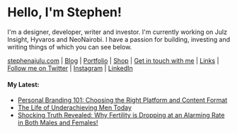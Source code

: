   <!-- Hello there! Feel free to make this your own but kindly don't use my data. Attributions are welcomed & appreciated --> 

# Hello, I'm Stephen!

I'm a designer, developer, writer and investor. I'm currently working on Julz Insight, Hyvaros and NeoNairobi. I have a passion for building, investing and writing things of which you can see below.

[stephenajulu.com](https://stephenajulu.com) | [Blog](https://stephenajulu.com/blog) | [Portfolio](https://stephenajulu.com/portfolio) | [Shop](https://stephenajulu.com/store) | [Get in touch with me](https://stephenajulu.com/contact) | [Links](https://stephenajulu.com/links) | [Follow me on Twitter](https://twitter.com/stephenajulu) | [Instagram](https://instagram.com/stephenajulu) | [LinkedIn](https://linkedin.com/in/stephenajulu)

#### My Latest:

<!-- BLOG-POST-LIST:START -->
- [Personal Branding 101: Choosing the Right Platform and Content Format](https://stephenajulu.com/blog/personal-branding-101-choosing-the-right-platform-and-content-format/)
- [The Life of Underachieving Men Today](https://stephenajulu.com/blog/the-life-of-underachieving-men-today/)
- [Shocking Truth Revealed: Why Fertility is Dropping at an Alarming Rate in Both Males and Females!](https://stephenajulu.com/blog/shocking-truth-revealed-why-fertility-is-dropping-at-an-alarming-rate-in-both-males-and-females/)
<!-- BLOG-POST-LIST:END -->

